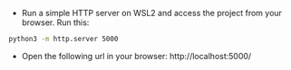 
- Run a simple HTTP server on WSL2 and access the project from your browser. Run this:
```bash
python3 -m http.server 5000
```
- Open the following url in your browser: http://localhost:5000/
